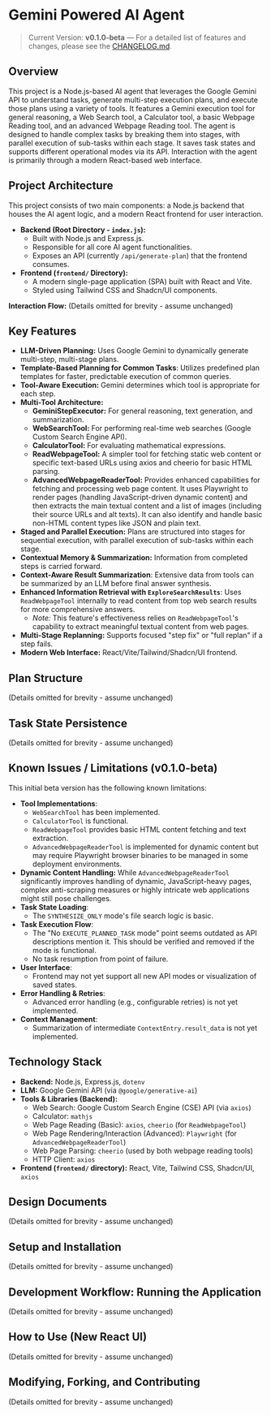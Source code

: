 # Gemini Powered AI Agent

> Current Version: **v0.1.0-beta** — For a detailed list of features and changes, please see the [CHANGELOG.md](./CHANGELOG.md).

## Overview

This project is a Node.js-based AI agent that leverages the Google Gemini API to understand tasks, generate multi-step execution plans, and execute those plans using a variety of tools. It features a Gemini execution tool for general reasoning, a Web Search tool, a Calculator tool, a basic Webpage Reading tool, and an advanced Webpage Reading tool. The agent is designed to handle complex tasks by breaking them into stages, with parallel execution of sub-tasks within each stage. It saves task states and supports different operational modes via its API. Interaction with the agent is primarily through a modern React-based web interface.

## Project Architecture

This project consists of two main components: a Node.js backend that houses the AI agent logic, and a modern React frontend for user interaction.

*   **Backend (Root Directory - `index.js`):**
    *   Built with Node.js and Express.js.
    *   Responsible for all core AI agent functionalities.
    *   Exposes an API (currently `/api/generate-plan`) that the frontend consumes.
*   **Frontend (`frontend/` Directory):**
    *   A modern single-page application (SPA) built with React and Vite.
    *   Styled using Tailwind CSS and Shadcn/UI components.

**Interaction Flow:**
(Details omitted for brevity - assume unchanged)

## Key Features

*   **LLM-Driven Planning:** Uses Google Gemini to dynamically generate multi-step, multi-stage plans.
*   **Template-Based Planning for Common Tasks**: Utilizes predefined plan templates for faster, predictable execution of common queries.
*   **Tool-Aware Execution:** Gemini determines which tool is appropriate for each step.
*   **Multi-Tool Architecture:**
    *   **GeminiStepExecutor:** For general reasoning, text generation, and summarization.
    *   **WebSearchTool:** For performing real-time web searches (Google Custom Search Engine API).
    *   **CalculatorTool:** For evaluating mathematical expressions.
    *   **ReadWebpageTool:** A simpler tool for fetching static web content or specific text-based URLs using axios and cheerio for basic HTML parsing.
    *   **AdvancedWebpageReaderTool:** Provides enhanced capabilities for fetching and processing web page content. It uses Playwright to render pages (handling JavaScript-driven dynamic content) and then extracts the main textual content and a list of images (including their source URLs and alt texts). It can also identify and handle basic non-HTML content types like JSON and plain text.
*   **Staged and Parallel Execution:** Plans are structured into stages for sequential execution, with parallel execution of sub-tasks within each stage.
*   **Contextual Memory & Summarization:** Information from completed steps is carried forward.
*   **Context-Aware Result Summarization**: Extensive data from tools can be summarized by an LLM before final answer synthesis.
*   **Enhanced Information Retrieval with `ExploreSearchResults`**: Uses `ReadWebpageTool` internally to read content from top web search results for more comprehensive answers.
    *   *Note:* This feature's effectiveness relies on `ReadWebpageTool`'s capability to extract meaningful textual content from web pages.
*   **Multi-Stage Replanning:** Supports focused "step fix" or "full replan" if a step fails.
*   **Modern Web Interface:** React/Vite/Tailwind/Shadcn/UI frontend.

## Plan Structure
(Details omitted for brevity - assume unchanged)

## Task State Persistence
(Details omitted for brevity - assume unchanged)

## Known Issues / Limitations (v0.1.0-beta)

This initial beta version has the following known limitations:

*   **Tool Implementations**:
    *   `WebSearchTool` has been implemented.
    *   `CalculatorTool` is functional.
    *   `ReadWebpageTool` provides basic HTML content fetching and text extraction.
    *   `AdvancedWebpageReaderTool` is implemented for dynamic content but may require Playwright browser binaries to be managed in some deployment environments.
*   **Dynamic Content Handling:** While `AdvancedWebpageReaderTool` significantly improves handling of dynamic, JavaScript-heavy pages, complex anti-scraping measures or highly intricate web applications might still pose challenges.
*   **Task State Loading**:
    *   The `SYNTHESIZE_ONLY` mode's file search logic is basic.
*   **Task Execution Flow**:
    *   The "No `EXECUTE_PLANNED_TASK` mode" point seems outdated as API descriptions mention it. This should be verified and removed if the mode is functional.
    *   No task resumption from point of failure.
*   **User Interface**:
    *   Frontend may not yet support all new API modes or visualization of saved states.
*   **Error Handling & Retries**:
    *   Advanced error handling (e.g., configurable retries) is not yet implemented.
*   **Context Management**:
    *   Summarization of intermediate `ContextEntry.result_data` is not yet implemented.

## Technology Stack

*   **Backend:** Node.js, Express.js, `dotenv`
*   **LLM:** Google Gemini API (via `@google/generative-ai`)
*   **Tools & Libraries (Backend):**
    *   Web Search: Google Custom Search Engine (CSE) API (via `axios`)
    *   Calculator: `mathjs`
    *   Web Page Reading (Basic): `axios`, `cheerio` (for `ReadWebpageTool`)
    *   Web Page Rendering/Interaction (Advanced): `Playwright` (for `AdvancedWebpageReaderTool`)
    *   Web Page Parsing: `cheerio` (used by both webpage reading tools)
    *   HTTP Client: `axios`
*   **Frontend (`frontend/` directory):** React, Vite, Tailwind CSS, Shadcn/UI, `axios`

## Design Documents
(Details omitted for brevity - assume unchanged)

## Setup and Installation
(Details omitted for brevity - assume unchanged)

## Development Workflow: Running the Application
(Details omitted for brevity - assume unchanged)

## How to Use (New React UI)
(Details omitted for brevity - assume unchanged)

## Modifying, Forking, and Contributing
(Details omitted for brevity - assume unchanged)
```
